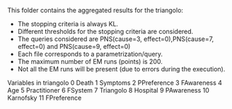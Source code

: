 This folder contains the aggregated results for the triangolo:

- The stopping criteria is always KL.
- Different thresholds for the stopping criteria are considered.
- The queries considered are PNS(cause=3, effect=0),PNS(cause=7, effect=0) and PNS(cause=9, effect=0) 
- Each file corresponds to a parametrization/query.
- The maximum number of EM runs (points) is 200.
- Not all the EM runs will be present (due to errors during the execution).


Variables in triangolo
0	Death   1	Symptoms    2	PPreference     3	FAwareness  4	Age     5	Practitioner 
6	FSystem     7	Triangolo   8	Hospital    9	PAwareness  10	Karnofsky   11	FPreference